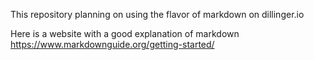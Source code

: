 This repository planning on using the flavor of markdown on dillinger.io

Here is a website with a good explanation of markdown
    https://www.markdownguide.org/getting-started/